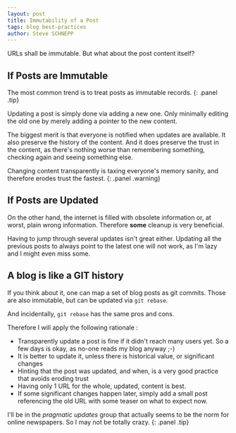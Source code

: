 ```yaml
---
layout: post
title: Immutability of a Post
tags: blog best-practices
author: Steve SCHNEPP
---
```


URLs shall be immutable. But what about the post content itself?

## If Posts are Immutable

The most common trend is to treat posts as immutable records.
{: .panel .tip}

Updating a post is simply done via adding a new one. Only minimally editing the old one by merely adding a pointer to the new content.

The biggest merit is that everyone is notified when updates are available. It also preserve the history of the content. And it does preserve the trust in the content, as there's nothing worse than remembering something, checking again and seeing something else.

Changing content transparently is taxing everyone's memory sanity, and therefore erodes trust the fastest.
{: .panel .warning}

## If Posts are Updated

On the other hand, the internet is filled with obsolete information or, at worst, plain wrong information. Therefore **some** cleanup is very beneficial.

Having to jump through several updates isn't great either. Updating all the previous posts to always point to the latest one will not work, as I'm lazy and I might even miss some.

## A blog is like a GIT history

If you think about it, one can map a set of blog posts as git commits. Those are also immutable, but can be updated via `git rebase`.

And incidentally, `git rebase` has the same pros and cons.

Therefore I will apply the following rationale :

* Transparently update a post is fine if it didn't reach many users yet. So a few days is okay, as no-one reads my blog anyway ;-)
* It is better to update it, unless there is historical value, or significant changes
* Hinting that the post was updated, and when, is a very good practice that avoids eroding trust
* Having only 1 URL for the whole, updated, content is best.
* If some significant changes happen later, simply add a small post referencing the old URL with some teaser on what to expect now.

I'll be in the *pragmatic updates* group that actually seems to be the norm for online newspapers. So I may not be totally crazy.
{: .panel .tip}

